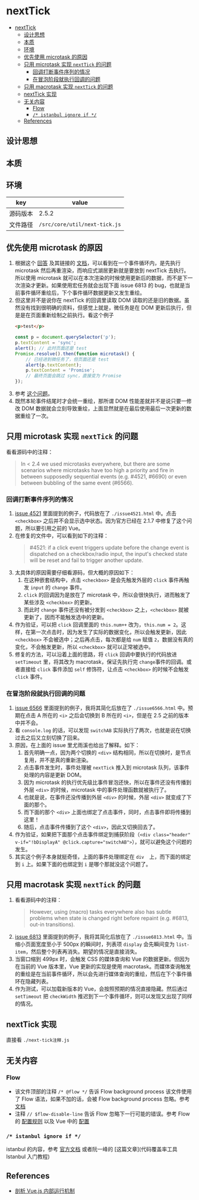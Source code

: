# nextTick


<!-- TOC -->

- [nextTick](#nexttick)
    - [设计思想](#设计思想)
    - [本质](#本质)
    - [环境](#环境)
    - [优先使用 microtask 的原因](#优先使用-microtask-的原因)
    - [只用 microtask 实现 `nextTick` 的问题](#只用-microtask-实现-nexttick-的问题)
        - [回调打断事件序列的情况](#回调打断事件序列的情况)
        - [在冒泡阶段就执行回调的问题](#在冒泡阶段就执行回调的问题)
    - [只用 macrotask 实现 `nextTick` 的问题](#只用-macrotask-实现-nexttick-的问题)
    - [nextTick 实现](#nexttick-实现)
    - [无关内容](#无关内容)
        - [Flow](#flow)
        - [`/* istanbul ignore if */`](#-istanbul-ignore-if-)
    - [References](#references)

<!-- /TOC -->


## 设计思想


## 本质


## 环境
key | value
--|--
源码版本 | 2.5.2
文件路径 | `/src/core/util/next-tick.js`


## 优先使用 microtask 的原因
1. 根据这个 [回答](https://www.zhihu.com/question/55364497/answer/144215284) 及其链接的 [文档](https://html.spec.whatwg.org/multipage/webappapis.html#event-loop-processing-model)，可以看到在一个事件循环内，是先执行 microtask 然后再重渲染，而响应式湖居更新就是要放到 nextTick 去执行。所以使用 microtask 就可以在本次渲染的时候使用更新后的数据，而不是下一次渲染才更新。如果使用宏任务就会出现下面 issue 6813 的 bug，也就是当前事件循环重绘后，下个事件循环数据更新又发生重绘。
2. 但这里并不是说你在 nextTick 的回调里读取 DOM 读取的还是旧的数据。虽然没有找到很明确的资料，但感觉上就是，微任务是在 DOM 更新后执行，但是是在页面重新绘制之前执行。看这个例子
    ```html
    <p>test</p>
    ```
    ```js
    const p = document.querySelector('p');
    p.textContent = 'sync';
    alert(); // 此时页面还是 test
    Promise.resolve().then(function microtask() {
        // 已经进到微任务了，但页面还是 test
        alert(p.textContent);
        p.textContent = 'Promise';
        // 最终页面会跳过 sync，直接变为 Promise
    });
    ```
3. 参考 [这个问题](https://stackoverflow.com/questions/62562845/any-example-proving-microtask-is-executed-before-rendering)。
4. 既然本轮事件结尾时才会统一重绘，那所谓 DOM 性能差就并不是说只要一修改 DOM 数据就会立刻导致重绘，上面显然就是在最后使用最后一次更新的数据重绘了一次。


## 只用 microtask 实现 `nextTick` 的问题
看看源码中的注释：
> In < 2.4 we used microtasks everywhere, but there are some scenarios where microtasks have too high a priority and fire in between supposedly sequential events (e.g. #4521, #6690) or even between bubbling of the same event (#6566).

### 回调打断事件序列的情况
1. [issue 4521](https://github.com/vuejs/vue/issues/4521) 里面提到的例子，代码放在了 `./issue4521.html` 中。点击 `<checkbox>` 之后并不会显示选中状态。因为官方已经在 2.1.7 中修复了这个问题，所以要引用之前的 Vue。
2. 在修复的文件中，可以看到如下的注释：
    > #4521: if a click event triggers update before the change event is
    > dispatched on a checkbox/radio input, the input's checked state will
    > be reset and fail to trigger another update.
3. 太具体的原因需要仔细看源码，但大概的原因如下：
    1. 在这种嵌套结构中，点击 `<checkbox>` 是会先触发外层的 `click` 事件再触发 `input` 的 `change` 事件。
    2. `click` 的回调因为是放在了 microtask 中，所以会很快执行，进而触发了某些涉及 `<checkbox>` 的更新。
    3. 而此时 `change` 事件还没有被分发到 `<checkbox>` 之上，`<checkbox>` 就被更新了，因而不能触发选中的更新。
4. 作为验证，可以把 `click` 回调里面的 `this.num++` 改为，`this.num = 2`。这样，在第一次点击时，因为发生了实际的数据变化，所以会触发更新，因此 `<checkbox>` 不会被选中；之后再点击，每次都是给 `num` 赋值 `2`，数据没有真的变化，不会触发更新，所以 `<checkbox>` 就可以正常被选中。
5. 修复的方法，可以沿着上面的思路，将 `click` 回调中要执行的代码放进 `setTimeout` 里，将其改为 macrotask，保证先执行完 `change`事件的回调。或者直接给 `click` 事件添加 `self` 修饰符，让点击 `<checkbox>` 的时候不会触发 `click` 事件。

### 在冒泡阶段就执行回调的问题
1. [issue 6566](https://github.com/vuejs/vue/issues/6566) 里面提到的例子，我将其简化后放在了 `./issue6566.html` 中。预期在点击 A 所在的 `<i>` 之后会切换到 B 所在的 `<i>`，但是在 2.5 之前的版本中并不会。
2. 看 `console.log` 的话，可以发现 `switchAB` 实际执行了两次，也就是说在切换过去之后又立刻切换了回来。
3. 原因，在上面的 issue 里尤雨溪也给出了解释。如下：
    1. 首先明确一点，因为两个切换的 `<div>` 结构相同，所以在切换时，是节点复用，并不是真的重新渲染。
    2. 点击事件发生时，事件处理被 `nextTick` 推入到 microtask 队列，该事件处理的内容是更新 DOM。
    3. 因为 microtask 的执行优先级比事件冒泡还快，所以在事件还没有传播到外层 `<div>` 的时候，microtask 中的事件处理函数就被执行了。
    4. 也就是说，在事件还没传播到外层 `<div>` 的时候，外层 `<div>` 就变成了下面的那个。
    5. 而下面的那个 `<div>` 上面也绑定了点击事件，同时，点击事件即将传播到这里！
    6. 随后，点击事件传播到了这个 `<div>`，因此又切换回去了。
4. 作为验证，如果把下面那个点击事件绑定到捕获阶段（`<div class="header" v-if="!bDisplayA" @click.capture="switchAB">`），就可以避免这个问题的发生。
5. 其实这个例子本身就挺奇怪，上面的事件处理绑定在 `div`　上，而下面的绑定到 `i` 上。如果下面的也绑定到 `i` 是哪个那就没这个问题了。


## 只用 macrotask 实现 `nextTick` 的问题
1. 看看源码中的注释：
    > However, using (macro) tasks everywhere also has subtle problems when state is changed right before repaint (e.g. #6813, out-in transitions).
2. [issue 6813](https://github.com/vuejs/vue/issues/6813) 里面提到的例子，我将其简化后放在了 `./issue6813.html` 中。当缩小页面宽度至小于 500px 的瞬间时，列表项 `display` 会先瞬间变为 `list-item`，然后整个列表再消失。期望的情况是直接消失。
3. 当窗口缩到 499px 时，会触发 CSS 的媒体查询和 Vue 的数据更新。但因为在当前的 Vue 版本里，Vue 更新的实现是使用 macrotask。而媒体查询触发的重绘是在当前事件循环，所以会先进行媒体查询的重绘，然后在下个事件循环在隐藏列表。
4. 作为测试，可以加载新版本的 Vue，会按照预期的情况直接隐藏。然后通过 `setTimeout` 把 `checkWidth` 推迟到下一个事件循环，则可以发现又出现了同样的情况。


## nextTick 实现
直接看 `./next-tick注释.js`


## 无关内容
### Flow
* 该文件顶部的注释 `/* @flow */` 告诉 Flow background process 该文件使用了 Flow 语法，如果不加的话，会被 Flow background process 忽略。参考 [文档](https://flow.org/en/docs/usage/#toc-prepare-your-code-for-flow)
* 注释 `// $flow-disable-line` 告诉 Flow 忽略下一行可能的错误。参考 Flow 的 [配置规则](https://flow.org/en/docs/config/options/#toc-suppress-comment-regex) 以及 Vue 中的 [配置](https://github.com/vuejs/vue/blob/dev/.flowconfig#L23)

### `/* istanbul ignore if */`
istanbul 的内容，参考 [官方文档](https://github.com/gotwarlost/istanbul) 或者阮一峰的 [这篇文章](代码覆盖率工具 Istanbul 入门教程)


## References
* [剖析 Vue.js 内部运行机制](https://juejin.im/book/6844733705089449991)